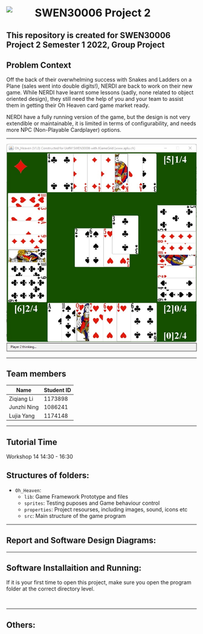 


# <img src="https://cdn.freebiesupply.com/logos/large/2x/the-university-of-melbourne-logo-svg-vector.svg" width=15% align=left> SWEN30006 Project 2 
This repository is created for SWEN30006 Project 2 Semester 1 2022, Group Project
---

## Problem Context
Off the back of their overwhelming success with Snakes and Ladders on a Plane (sales went into double digits!), NERDI are back to work on their new game. While NERDI have learnt some lessons (sadly, none related to object oriented design), they still need the help of you and your team to assist them in getting their Oh Heaven card game market ready.
 
 
NERDI have a fully running version of the game, but the design is not very extendible or maintainable, it is limited in terms of configurability, and needs more NPC (Non-Playable Cardplayer) options.

---

 ![](assets/16524482539111.jpg)
![](assets/16524482643928.jpg)


 
---

## Team members
| Name | Student ID |
| ---- | ---- |
| Ziqiang Li | 1173898 |
| Junzhi Ning | 1086241 |
| Lujia Yang | 1174148 |

---
## Tutorial Time

Workshop 14 14:30 - 16:30
 

## Structures of folders: 
- `Oh_Heaven`:
	- `lib`: Game Framework Prototype and files
	- `sprites`:  Testing puposes and Game behaviour control
	- `properties`: Project resourses, including images, sound, icons etc
	- `src`: Main structure of the game program

---
## Report and Software Design Diagrams:
 

---
## Software Installaition and Running:
If it is your first time to open this project, make sure you open the program folder at the correct directory level.
<pre>
<code>   
</code></pre>
---
## Others:
